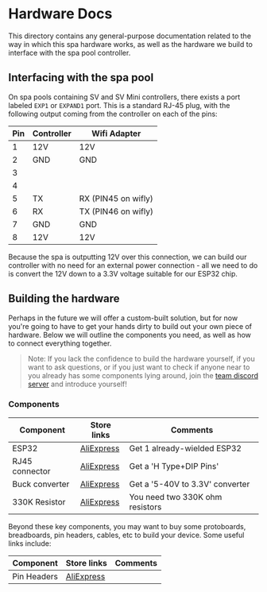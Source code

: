 # Hardware Docs

This directory contains any general-purpose documentation related to the way in which this spa hardware works, as well as the hardware we build to interface with the spa pool controller.

## Interfacing with the spa pool

On spa pools containing SV and SV Mini controllers, there exists a port labeled `EXP1` or `EXPAND1` port. This is a standard RJ-45 plug, with the following output coming from the controller on each of the pins:

| Pin | Controller | Wifi Adapter        |
|-----|------------|---------------------|
| 1   | 12V        | 12V                 |
| 2   | GND        | GND                 |
| 3   |            |                     |
| 4   |            |                     |
| 5   | TX         | RX (PIN45 on wifly) |
| 6   | RX         | TX (PIN46 on wifly) |
| 7   | GND        | GND                 |
| 8   | 12V        | 12V                 |

Because the spa is outputting 12V over this connection, we can build our controller with no need for an external power connection - all we need to do is convert the 12V down to a 3.3V voltage suitable for our ESP32 chip.

## Building the hardware

Perhaps in the future we will offer a custom-built solution, but for now you're going to have to get your hands dirty to build out your own piece of hardware. Below we will outline the components you need, as well as how to connect everything together.

> Note: If you lack the confidence to build the hardware yourself, if you want to ask questions, or if you just want to check if anyone near to you already has some components lying around, join the [team discord server](https://discord.gg/faK8Ag4wHn) and introduce yourself!

### Components

| Component | Store links | Comments |
|-----------|-------------|----------|
| ESP32     | [AliExpress](https://www.aliexpress.com/item/1005001929935550.html?spm=a2g0o.order_list.0.0.74be1802hFqod2) | Get 1 already-wielded ESP32 |
| RJ45 connector | [AliExpress](https://www.aliexpress.com/item/1005003717285471.html?spm=a2g0o.order_list.0.0.74be1802hFqod2) | Get a 'H Type+DIP Pins' |
| Buck converter | [AliExpress](https://www.aliexpress.com/item/1005002603013499.html?spm=a2g0o.order_list.0.0.74be1802hFqod2) | Get a '5-40V to 3.3V' converter |
| 330K Resistor | [AliExpress](https://www.aliexpress.com/item/32952657927.html?spm=a2g0o.order_list.0.0.74be1802hFqod2) | You need two 330K ohm resistors |

Beyond these key components, you may want to buy some protoboards, breadboards, pin headers, cables, etc to build your device. Some useful links include:

| Component | Store links | Comments |
|-----------|-------------|----------|
| Pin Headers | [AliExpress](https://www.aliexpress.com/item/32724478308.html?spm=a2g0o.order_list.0.0.74be1802hFqod2) | |
